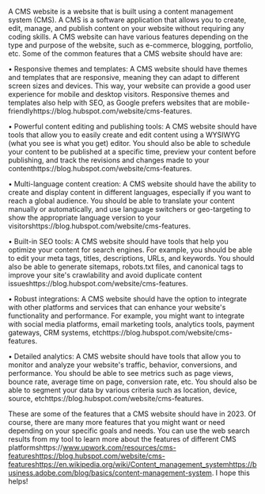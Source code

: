 A CMS website is a website that is built using a content management system (CMS). A CMS is a software application that allows you to create, edit, manage, and publish content on your website without requiring any coding skills. A CMS website can have various features depending on the type and purpose of the website, such as e-commerce, blogging, portfolio, etc. Some of the common features that a CMS website should have are:

• Responsive themes and templates: A CMS website should have themes and templates that are responsive, meaning they can adapt to different screen sizes and devices. This way, your website can provide a good user experience for mobile and desktop visitors. Responsive themes and templates also help with SEO, as Google prefers websites that are mobile-friendlyhttps://blog.hubspot.com/website/cms-features.

• Powerful content editing and publishing tools: A CMS website should have tools that allow you to easily create and edit content using a WYSIWYG (what you see is what you get) editor. You should also be able to schedule your content to be published at a specific time, preview your content before publishing, and track the revisions and changes made to your contenthttps://blog.hubspot.com/website/cms-features.

• Multi-language content creation: A CMS website should have the ability to create and display content in different languages, especially if you want to reach a global audience. You should be able to translate your content manually or automatically, and use language switchers or geo-targeting to show the appropriate language version to your visitorshttps://blog.hubspot.com/website/cms-features.

• Built-in SEO tools: A CMS website should have tools that help you optimize your content for search engines. For example, you should be able to edit your meta tags, titles, descriptions, URLs, and keywords. You should also be able to generate sitemaps, robots.txt files, and canonical tags to improve your site's crawlability and avoid duplicate content issueshttps://blog.hubspot.com/website/cms-features.

• Robust integrations: A CMS website should have the option to integrate with other platforms and services that can enhance your website's functionality and performance. For example, you might want to integrate with social media platforms, email marketing tools, analytics tools, payment gateways, CRM systems, etchttps://blog.hubspot.com/website/cms-features.

• Detailed analytics: A CMS website should have tools that allow you to monitor and analyze your website's traffic, behavior, conversions, and performance. You should be able to see metrics such as page views, bounce rate, average time on page, conversion rate, etc. You should also be able to segment your data by various criteria such as location, device, source, etchttps://blog.hubspot.com/website/cms-features.

These are some of the features that a CMS website should have in 2023. Of course, there are many more features that you might want or need depending on your specific goals and needs. You can use the web search results from my tool to learn more about the features of different CMS platformshttps://www.upwork.com/resources/cms-featureshttps://blog.hubspot.com/website/cms-featureshttps://en.wikipedia.org/wiki/Content_management_systemhttps://business.adobe.com/blog/basics/content-management-system. I hope this helps!
